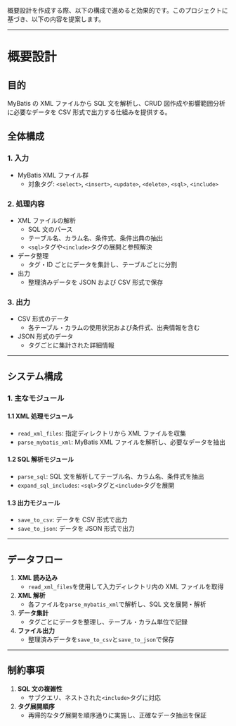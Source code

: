 概要設計を作成する際、以下の構成で進めると効果的です。このプロジェクトに基づき、以下の内容を提案します。

---

# **概要設計**

## **目的**

MyBatis の XML ファイルから SQL 文を解析し、CRUD 図作成や影響範囲分析に必要なデータを CSV 形式で出力する仕組みを提供する。

## **全体構成**

### **1. 入力**

- MyBatis XML ファイル群
  - 対象タグ: `<select>`, `<insert>`, `<update>`, `<delete>`, `<sql>`, `<include>`

### **2. 処理内容**

- XML ファイルの解析
  - SQL 文のパース
  - テーブル名、カラム名、条件式、条件出典の抽出
  - `<sql>`タグや`<include>`タグの展開と参照解決
- データ整理
  - タグ・ID ごとにデータを集計し、テーブルごとに分割
- 出力
  - 整理済みデータを JSON および CSV 形式で保存

### **3. 出力**

- CSV 形式のデータ
  - 各テーブル・カラムの使用状況および条件式、出典情報を含む
- JSON 形式のデータ
  - タグごとに集計された詳細情報

---

## **システム構成**

### **1. 主なモジュール**

#### **1.1 XML 処理モジュール**

- `read_xml_files`: 指定ディレクトリから XML ファイルを収集
- `parse_mybatis_xml`: MyBatis XML ファイルを解析し、必要なデータを抽出

#### **1.2 SQL 解析モジュール**

- `parse_sql`: SQL 文を解析してテーブル名、カラム名、条件式を抽出
- `expand_sql_includes`: `<sql>`タグと`<include>`タグを展開

#### **1.3 出力モジュール**

- `save_to_csv`: データを CSV 形式で出力
- `save_to_json`: データを JSON 形式で出力

---

## **データフロー**

1. **XML 読み込み**
   - `read_xml_files`を使用して入力ディレクトリ内の XML ファイルを取得
2. **XML 解析**
   - 各ファイルを`parse_mybatis_xml`で解析し、SQL 文を展開・解析
3. **データ集計**
   - タグごとにデータを整理し、テーブル・カラム単位で記録
4. **ファイル出力**
   - 整理済みデータを`save_to_csv`と`save_to_json`で保存

---

## **制約事項**

1. **SQL 文の複雑性**
   - サブクエリ、ネストされた`<include>`タグに対応
2. **タグ展開順序**
   - 再帰的なタグ展開を順序通りに実施し、正確なデータ抽出を保証

